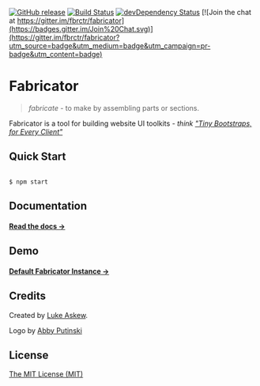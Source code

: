 [![GitHub release](https://img.shields.io/github/release/fbrctr/fabricator.svg)]()
[![Build Status](https://travis-ci.org/fbrctr/fabricator.svg)](https://travis-ci.org/fbrctr/fabricator) [![devDependency Status](https://david-dm.org/fbrctr/fabricator/dev-status.svg)](https://david-dm.org/fbrctr/fabricator#info=devDependencies) [![Join the chat at https://gitter.im/fbrctr/fabricator](https://badges.gitter.im/Join%20Chat.svg)](https://gitter.im/fbrctr/fabricator?utm_source=badge&utm_medium=badge&utm_campaign=pr-badge&utm_content=badge)


# Fabricator

> _fabricate_ - to make by assembling parts or sections.

Fabricator is a tool for building website UI toolkits - _think ["Tiny Bootstraps, for Every Client"](http://daverupert.com/2013/04/responsive-deliverables/#tiny-bootstraps-for-every-client)_

## Quick Start

```Download or clone repo

$ npm start
```

## Documentation

#### [Read the docs →](http://fbrctr.github.io/docs)

## Demo

#### [Default Fabricator Instance →](http://fbrctr.github.io/demo)

## Credits

Created by [Luke Askew](http://twitter.com/lukeaskew).

Logo by [Abby Putinski](https://abbyputinski.com/)

## License

[The MIT License (MIT)](http://opensource.org/licenses/mit-license.php)
